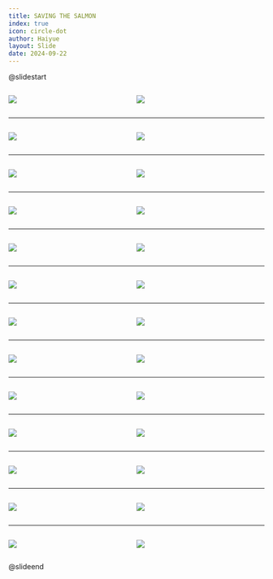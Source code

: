 ```yaml
---
title: SAVING THE SALMON
index: true
icon: circle-dot
author: Haiyue
layout: Slide
date: 2024-09-22
---
```

 
@slidestart

<div style="display:flex">
<div style="flex:1">

![](https://raw.githubusercontent.com/yclord/reading/refs/heads/master/english/Level-X/SAVING%20THE%20SALMON/001.webp)
</div>
<div style="flex:1">

![](https://raw.githubusercontent.com/yclord/reading/refs/heads/master/english/Level-X/SAVING%20THE%20SALMON/002.webp)
</div>
</div>

---

<div style="display:flex">
<div style="flex:1">

![](https://raw.githubusercontent.com/yclord/reading/refs/heads/master/english/Level-X/SAVING%20THE%20SALMON/003.webp)
</div>
<div style="flex:1">

![](https://raw.githubusercontent.com/yclord/reading/refs/heads/master/english/Level-X/SAVING%20THE%20SALMON/004.webp)
</div>
</div>

---

<div style="display:flex">
<div style="flex:1">

![](https://raw.githubusercontent.com/yclord/reading/refs/heads/master/english/Level-X/SAVING%20THE%20SALMON/005.webp)
</div>
<div style="flex:1">

![](https://raw.githubusercontent.com/yclord/reading/refs/heads/master/english/Level-X/SAVING%20THE%20SALMON/006.webp)
</div>
</div>

---

<div style="display:flex">
<div style="flex:1">

![](https://raw.githubusercontent.com/yclord/reading/refs/heads/master/english/Level-X/SAVING%20THE%20SALMON/007.webp)
</div>
<div style="flex:1">

![](https://raw.githubusercontent.com/yclord/reading/refs/heads/master/english/Level-X/SAVING%20THE%20SALMON/008.webp)
</div>
</div>

---

<div style="display:flex">
<div style="flex:1">

![](https://raw.githubusercontent.com/yclord/reading/refs/heads/master/english/Level-X/SAVING%20THE%20SALMON/009.webp)
</div>
<div style="flex:1">

![](https://raw.githubusercontent.com/yclord/reading/refs/heads/master/english/Level-X/SAVING%20THE%20SALMON/010.webp)
</div>
</div>

---

<div style="display:flex">
<div style="flex:1">

![](https://raw.githubusercontent.com/yclord/reading/refs/heads/master/english/Level-X/SAVING%20THE%20SALMON/011.webp)
</div>
<div style="flex:1">

![](https://raw.githubusercontent.com/yclord/reading/refs/heads/master/english/Level-X/SAVING%20THE%20SALMON/012.webp)
</div>
</div>

---

<div style="display:flex">
<div style="flex:1">

![](https://raw.githubusercontent.com/yclord/reading/refs/heads/master/english/Level-X/SAVING%20THE%20SALMON/013.webp)
</div>
<div style="flex:1">

![](https://raw.githubusercontent.com/yclord/reading/refs/heads/master/english/Level-X/SAVING%20THE%20SALMON/014.webp)
</div>
</div>

---

<div style="display:flex">
<div style="flex:1">

![](https://raw.githubusercontent.com/yclord/reading/refs/heads/master/english/Level-X/SAVING%20THE%20SALMON/015.webp)
</div>
<div style="flex:1">

![](https://raw.githubusercontent.com/yclord/reading/refs/heads/master/english/Level-X/SAVING%20THE%20SALMON/016.webp)
</div>
</div>

---

<div style="display:flex">
<div style="flex:1">

![](https://raw.githubusercontent.com/yclord/reading/refs/heads/master/english/Level-X/SAVING%20THE%20SALMON/017.webp)
</div>
<div style="flex:1">

![](https://raw.githubusercontent.com/yclord/reading/refs/heads/master/english/Level-X/SAVING%20THE%20SALMON/018.webp)
</div>
</div>

---

<div style="display:flex">
<div style="flex:1">

![](https://raw.githubusercontent.com/yclord/reading/refs/heads/master/english/Level-X/SAVING%20THE%20SALMON/019.webp)
</div>
<div style="flex:1">

![](https://raw.githubusercontent.com/yclord/reading/refs/heads/master/english/Level-X/SAVING%20THE%20SALMON/020.webp)
</div>
</div>

---

<div style="display:flex">
<div style="flex:1">

![](https://raw.githubusercontent.com/yclord/reading/refs/heads/master/english/Level-X/SAVING%20THE%20SALMON/021.webp)
</div>
<div style="flex:1">

![](https://raw.githubusercontent.com/yclord/reading/refs/heads/master/english/Level-X/SAVING%20THE%20SALMON/022.webp)
</div>
</div>

---

<div style="display:flex">
<div style="flex:1">

![](https://raw.githubusercontent.com/yclord/reading/refs/heads/master/english/Level-X/SAVING%20THE%20SALMON/023.webp)
</div>
<div style="flex:1">

![](https://raw.githubusercontent.com/yclord/reading/refs/heads/master/english/Level-X/SAVING%20THE%20SALMON/024.webp)
</div>
</div>

---

<div style="display:flex">
<div style="flex:1">

![](https://raw.githubusercontent.com/yclord/reading/refs/heads/master/english/Level-X/SAVING%20THE%20SALMON/025.webp)
</div>
<div style="flex:1">

![](https://raw.githubusercontent.com/yclord/reading/refs/heads/master/english/Level-X/SAVING%20THE%20SALMON/026.webp)
</div>
</div>

@slideend